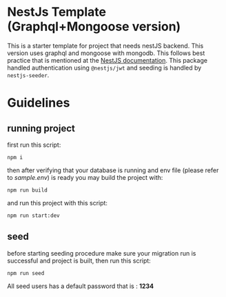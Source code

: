 # NestJs Template (Graphql+Mongoose version)

This is a starter template for project that needs nestJS backend. This version uses graphql and mongoose with mongodb. This follows best practice that is mentioned at the [NestJS documentation](https://docs.nestjs.com/graphql/quick-start). This package handled authentication using `@nestjs/jwt` and seeding is handled by `nestjs-seeder`.

# Guidelines

## running project

first run this script:

`npm i`

then after verifying that your database is running and env file (please refer to _sample.env_) is ready you may build the project with:

`npm run build`

and run this project with this script:

`npm run start:dev`

## seed

before starting seeding procedure make sure your migration run is successful and project is built, then run this script:

`npm run seed`

All seed users has a default password that is : **1234**
